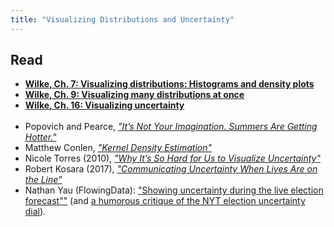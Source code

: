 ```yaml
---
title: "Visualizing Distributions and Uncertainty"
---
```


## Read

- **[Wilke, Ch. 7: Visualizing distributions: Histograms and density plots](https://serialmentor.com/dataviz/histograms-density-plots.html)**
- **[Wilke, Ch. 9: Visualizing many distributions at once](https://serialmentor.com/dataviz/boxplots-violins.html)**
- **[Wilke, Ch. 16: Visualizing uncertainty](https://serialmentor.com/dataviz/visualizing-uncertainty.html)**
<br><br>
- Popovich and Pearce, _["It’s Not Your Imagination. Summers Are Getting Hotter."](https://www.nytimes.com/interactive/2017/07/28/climate/more-frequent-extreme-summer-heat.html)_
- Matthew Conlen, _["Kernel Density Estimation"](https://mathisonian.github.io/kde/)_
- Nicole Torres (2010), _["Why It’s So Hard for Us to Visualize Uncertainty"](https://hbr.org/2016/11/why-its-so-hard-for-us-to-visualize-uncertainty)_
- Robert Kosara (2017), _["Communicating Uncertainty When Lives Are on the Line"](https://eagereyes.org/blog/2017/communicating-uncertainty-when-lives-are-on-the-line)_
- Nathan Yau (FlowingData): ["Showing uncertainty during the live election forecast""](https://flowingdata.com/2016/11/15/showing-uncertainty-during-the-live-election-forecast/) (and [a humorous critique of the NYT election uncertainty dial](https://theoutline.com/post/1781/will-trump-be-impeached-lets-look-at-this-wiggling-dial)).